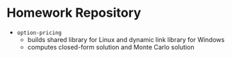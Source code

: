 # Homework Repository

* `option-pricing`
  * builds shared library for Linux and dynamic link library for Windows
  * computes closed-form solution and Monte Carlo solution
